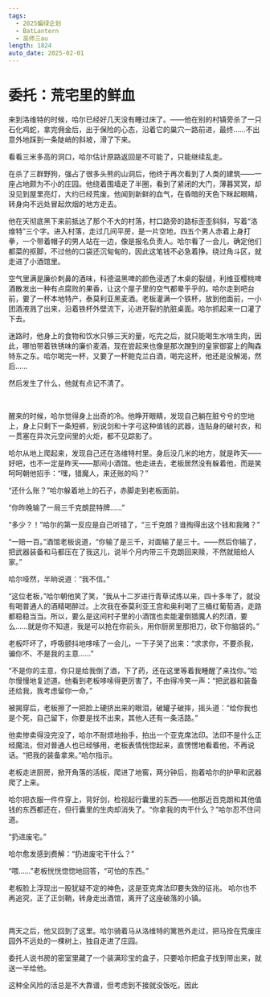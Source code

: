 ```yaml
---
tags:
  - 2025蝙绿企划
  - BatLantern
  - 巫师三au
length: 1824
auto_date: 2025-02-01
---
```


# 委托：荒宅里的鲜血

来到洛维特的时候，哈尔已经好几天没有睡过床了。——他在别的村镇旁杀了一只石化鸡蛇，拿完佣金后，出于保险的心态，沿着它的巢穴一路前进，最终……不出意外地踩到一条陡峭的斜坡，滑了下来。

看看三米多高的洞口，哈尔估计原路返回是不可能了，只能继续乱走。

在杀了三群野狗，强占了很多头熊的山洞后，他终于再次看到了人类的建筑——一座占地颇为不小的庄园。他绕着围墙走了半圈，看到了紧闭的大门，薄暮冥冥，却没见到屋里亮灯，大约已经荒废。他闻到新鲜的血气，在昏暗的天色下眯起眼睛，转身向不远处冒起炊烟的地方走去。

他在天彻底黑下来前抵达了那个不大的村落，村口路旁的路标歪歪斜斜，写着“洛维特”三个字。进入村落，走过几间平房，是一片空地，四五个男人赤着上身打拳，一个带着帽子的男人站在一边，像是报名负责人。哈尔看了一会儿，确定他们都菜的抠脚，不过他的口袋还沉甸甸的，因此这笔钱不必急着挣。绕过角斗区，就走进了小酒馆里。

空气里满是廉价刺鼻的酒味，科德温黑啤的颜色浸透了木桌的裂缝，利维亚樱桃啤酒散发出一种有点腐败的果香，让这个屋子里的空气都晕乎乎的。哈尔走到吧台前，要了一杯本地特产，泰莫利亚黑麦酒。老板灌满一个铁杯，放到他面前，一小团酒液溅了出来，沿着铁杯外壁流下，沁进开裂的肮脏桌面。哈尔抓起来一口灌了下去。

迷路时，他身上的食物和饮水只够三天的量，吃完之后，就只能喝生水啃生肉，因此，哪怕带着铁锈味的廉价麦酒，现在尝起来也像是那次蹭到的皇家御宴上的陶森特东之东。哈尔喝完一杯，又要了一杯鲍克兰白酒，喝完这杯，他还是没解渴，然后……

然后发生了什么，他就有点记不清了。

<br>

醒来的时候，哈尔觉得身上出奇的冷。他睁开眼睛，发现自己躺在脏兮兮的空地上，身上只剩下一条短裤，别说剑和十字弓这种值钱的武器，连贴身的破衬衣，和一贯塞在异次元空间里的火炬，都不见踪影了。

哈尔从地上爬起来，发现自己还在洛维特村里。身后没几米的地方，就是昨天——好吧，也不一定是昨天——那间小酒馆。他走进去，老板居然没有躲着他，而是笑呵呵朝他招手：“嘿，猎魔人，来还账的吗？”

“还什么账？”哈尔躲着地上的石子，赤脚走到老板面前。

“你昨晚输了一局三千克朗昆特牌……”

“多少？！”哈尔的第一反应是自己听错了，“三千克朗？谁掏得出这个钱和我赌？”

“一赔一百。”酒馆老板说道，“你输了是三千，对面输了是三十。——然后你输了，把武器装备和马都压在了我这儿，说半个月内带三千克朗回来赎，不然就赔给人家。”

哈尔哑然，半晌说道：“我不信。”

“这位老板，”哈尔朝他笑了笑，“我从十二岁进行青草试炼以来，四十多年了，就没有喝普通人的酒精喝醉过。上次我在泰莫利亚王宫和奥利喝了三桶红葡萄酒，走路都稳稳当当。所以，要么是这间村子里的小酒馆也卖能灌倒猎魔人的烈酒，要么……就是你不知道，我是可以抢在你前头，用你厨房里那把刀，砍下你脑袋的。”

老板吓坏了，呼吸颤抖地哆嗦了一会儿，一下子哭了出来：“求求你，不要杀我，骗你不、不是我的主意……”

“不是你的主意，你只是给我倒了酒，下了药，还在这里等着我睡醒了来找你。”哈尔慢慢地复述道。他看到老板哆嗦得更厉害了，不由得冷笑一声：“把武器和装备还给我，我考虑留你一命。”

被揭穿后，老板擦了一把脸上硬挤出来的眼泪，破罐子破摔，摇头道：“给你我也是个死，自己留下，你要是找不出来，其他人还有一条活路。”

他卖惨卖得没完没了，哈尔不耐烦地抬手，拍出一个亚克席法印。法印不是什么正经魔法，但对普通人也已经够用，老板表情恍惚起来，直愣愣地看着他，不再说话。“把我的装备拿来。”哈尔指示。

老板走进厨房，掀开角落的活板，爬进了地窖，两分钟后，抱着哈尔的护甲和武器爬了上来。

哈尔把衣服一件件穿上，背好剑，检视起行囊里的东西——他那近百克朗和其他值钱的东西都还在，但行囊里的生肉却消失了。“你拿我的肉干什么？”哈尔忍不住问道。

“扔进废宅。”

哈尔愈发感到费解：“扔进废宅干什么？”

“喂……”老板恍恍惚惚地回答，“可怕的东西。”

老板脸上浮现出一股犹疑不定的神色，这是亚克席法印要失效的征兆。 哈尔也不再追究，正了正剑鞘，转身走出酒馆，离开了这座破落的小镇。

<br>

两天之后，他又回到了这里。哈尔骑着马从洛维特的篱笆外走过，把马拴在荒废庄园外不远处的一棵树上，独自走进了庄园。

委托人说书房的密室里藏了一个装满珍宝的盒子，只要哈尔把盒子找到带出来，就送一半给他。

这种全风险的活总是不大靠谱，但考虑到不接就没饭吃，因此
